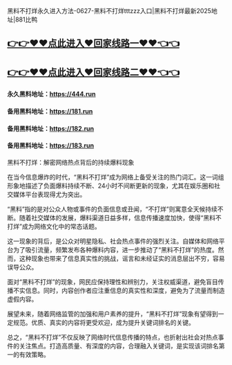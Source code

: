 黑料不打烊永久进入方法-0627-黑料不打烊tttzzz入口|黑料不打烊最新2025地址|881比鸭

## [👉👉♥♥点此进入♥回家线路一♥♥👈👈](https://unpkg.com/182run/index.html)
## [👉👉♥♥点此进入♥回家线路二♥♥👈👈](https://unpkg.com/182-1run/index.html)

#### 永久黑料地址：https://444.run
#### 备用黑料地址：https://181.run
#### 备用黑料地址：https://182.run
#### 备用黑料地址：https://183.run

黑料不打烊：解密网络热点背后的持续爆料现象

在当今信息爆炸的时代，“黑料不打烊”成为网络上备受关注的热门词汇。这一词组形象地描述了负面爆料持续不断、24小时不间断更新的现象，尤其在娱乐圈和社交媒体平台表现得尤为突出。

“黑料”指的是对公众人物或事件的负面信息或丑闻，“不打烊”则寓意全天候持续不断。随着社交媒体的发展，爆料渠道日益多样，信息传播速度加快，使得“黑料不打烊”成为网络文化中的常态话题。

这一现象的背后，是公众对明星隐私、社会热点事件的强烈关注。自媒体和网络平台为了吸引流量，频繁发布各种爆料内容，进一步推动了“黑料不打烊”的热度。然而，这种现象也带来了信息真实性的挑战，谣言和未经证实的消息层出不穷，容易误导公众。

面对“黑料不打烊”的现象，网民应保持理性和辨别力，关注权威渠道，避免盲目传播不实信息。同时，内容创作者应注重信息的真实性和深度，避免为了流量而制造虚假内容。

展望未来，随着网络监管的加强和用户素养的提升，“黑料不打烊”现象有望得到一定规范。优质、真实的内容将更受欢迎，成为提升关键词排名的关键。

总之，“黑料不打烊”不仅反映了网络时代信息传播的特点，也折射出社会对热点事件的关注焦点。打造高质量、有深度的内容，合理融入关键词，是实现该词排名第一的有效策略。

